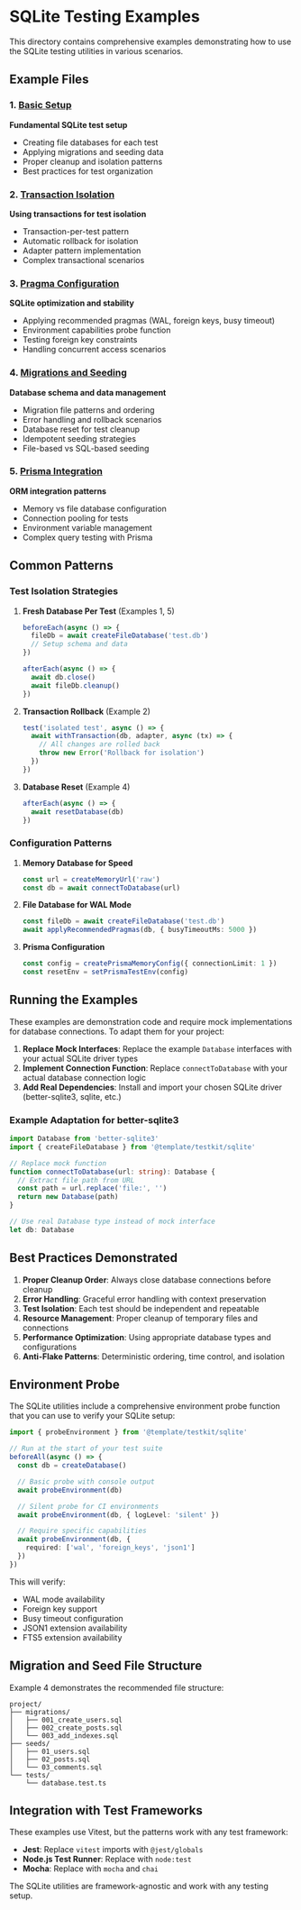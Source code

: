 # SQLite Testing Examples

This directory contains comprehensive examples demonstrating how to use the SQLite testing utilities in various scenarios.

## Example Files

### 1. [Basic Setup](./01-basic-setup.ts)
**Fundamental SQLite test setup**
- Creating file databases for each test
- Applying migrations and seeding data
- Proper cleanup and isolation patterns
- Best practices for test organization

### 2. [Transaction Isolation](./02-transaction-isolation.ts)
**Using transactions for test isolation**
- Transaction-per-test pattern
- Automatic rollback for isolation
- Adapter pattern implementation
- Complex transactional scenarios

### 3. [Pragma Configuration](./03-pragma-configuration.ts)
**SQLite optimization and stability**
- Applying recommended pragmas (WAL, foreign keys, busy timeout)
- Environment capabilities probe function
- Testing foreign key constraints
- Handling concurrent access scenarios

### 4. [Migrations and Seeding](./04-migrations-and-seeding.ts)
**Database schema and data management**
- Migration file patterns and ordering
- Error handling and rollback scenarios
- Database reset for test cleanup
- Idempotent seeding strategies
- File-based vs SQL-based seeding

### 5. [Prisma Integration](./05-prisma-integration.ts)
**ORM integration patterns**
- Memory vs file database configuration
- Connection pooling for tests
- Environment variable management
- Complex query testing with Prisma

## Common Patterns

### Test Isolation Strategies

1. **Fresh Database Per Test** (Examples 1, 5)
   ```typescript
   beforeEach(async () => {
     fileDb = await createFileDatabase('test.db')
     // Setup schema and data
   })

   afterEach(async () => {
     await db.close()
     await fileDb.cleanup()
   })
   ```

2. **Transaction Rollback** (Example 2)
   ```typescript
   test('isolated test', async () => {
     await withTransaction(db, adapter, async (tx) => {
       // All changes are rolled back
       throw new Error('Rollback for isolation')
     })
   })
   ```

3. **Database Reset** (Example 4)
   ```typescript
   afterEach(async () => {
     await resetDatabase(db)
   })
   ```

### Configuration Patterns

1. **Memory Database for Speed**
   ```typescript
   const url = createMemoryUrl('raw')
   const db = await connectToDatabase(url)
   ```

2. **File Database for WAL Mode**
   ```typescript
   const fileDb = await createFileDatabase('test.db')
   await applyRecommendedPragmas(db, { busyTimeoutMs: 5000 })
   ```

3. **Prisma Configuration**
   ```typescript
   const config = createPrismaMemoryConfig({ connectionLimit: 1 })
   const resetEnv = setPrismaTestEnv(config)
   ```

## Running the Examples

These examples are demonstration code and require mock implementations for database connections. To adapt them for your project:

1. **Replace Mock Interfaces**: Replace the example `Database` interfaces with your actual SQLite driver types
2. **Implement Connection Function**: Replace `connectToDatabase` with your actual database connection logic
3. **Add Real Dependencies**: Install and import your chosen SQLite driver (better-sqlite3, sqlite, etc.)

### Example Adaptation for better-sqlite3

```typescript
import Database from 'better-sqlite3'
import { createFileDatabase } from '@template/testkit/sqlite'

// Replace mock function
function connectToDatabase(url: string): Database {
  // Extract file path from URL
  const path = url.replace('file:', '')
  return new Database(path)
}

// Use real Database type instead of mock interface
let db: Database
```

## Best Practices Demonstrated

1. **Proper Cleanup Order**: Always close database connections before cleanup
2. **Error Handling**: Graceful error handling with context preservation
3. **Test Isolation**: Each test should be independent and repeatable
4. **Resource Management**: Proper cleanup of temporary files and connections
5. **Performance Optimization**: Using appropriate database types and configurations
6. **Anti-Flake Patterns**: Deterministic ordering, time control, and isolation

## Environment Probe

The SQLite utilities include a comprehensive environment probe function that you can use to verify your SQLite setup:

```typescript
import { probeEnvironment } from '@template/testkit/sqlite'

// Run at the start of your test suite
beforeAll(async () => {
  const db = createDatabase()

  // Basic probe with console output
  await probeEnvironment(db)

  // Silent probe for CI environments
  await probeEnvironment(db, { logLevel: 'silent' })

  // Require specific capabilities
  await probeEnvironment(db, {
    required: ['wal', 'foreign_keys', 'json1']
  })
})
```

This will verify:
- WAL mode availability
- Foreign key support
- Busy timeout configuration
- JSON1 extension availability
- FTS5 extension availability

## Migration and Seed File Structure

Example 4 demonstrates the recommended file structure:

```
project/
├── migrations/
│   ├── 001_create_users.sql
│   ├── 002_create_posts.sql
│   └── 003_add_indexes.sql
├── seeds/
│   ├── 01_users.sql
│   ├── 02_posts.sql
│   └── 03_comments.sql
└── tests/
    └── database.test.ts
```

## Integration with Test Frameworks

These examples use Vitest, but the patterns work with any test framework:

- **Jest**: Replace `vitest` imports with `@jest/globals`
- **Node.js Test Runner**: Replace with `node:test`
- **Mocha**: Replace with `mocha` and `chai`

The SQLite utilities are framework-agnostic and work with any testing setup.